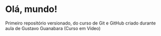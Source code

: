 # Olá, mundo!
 Primeiro repositório versionado, do curso de Git e GitHub criado durante aula de Gustavo Guanabara (Curso em Vídeo)

